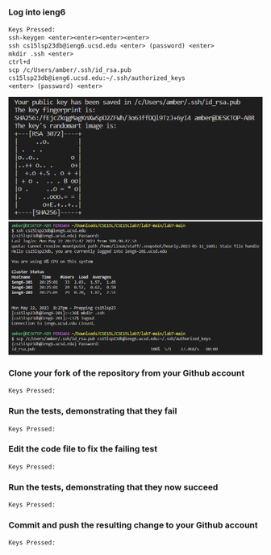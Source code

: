 ### Log into ieng6
```
Keys Pressed:
ssh-keygen <enter><enter><enter><enter> 
ssh cs15lsp23db@ieng6.ucsd.edu <enter> (password) <enter> 
mkdir .ssh <enter> 
ctrl+d
scp /c/Users/amber/.ssh/id_rsa.pub cs15lsp23db@ieng6.ucsd.edu:~/.ssh/authorized_keys 
<enter> (password) <enter>
```
![](randomartimage.png)
![](login.png)
### Clone your fork of the repository from your Github account
```
Keys Pressed: 

```
### Run the tests, demonstrating that they fail
```
Keys Pressed: 
```
### Edit the code file to fix the failing test
```
Keys Pressed: 
```
### Run the tests, demonstrating that they now succeed
```
Keys Pressed: 
```
### Commit and push the resulting change to your Github account
```
Keys Pressed: 
```
